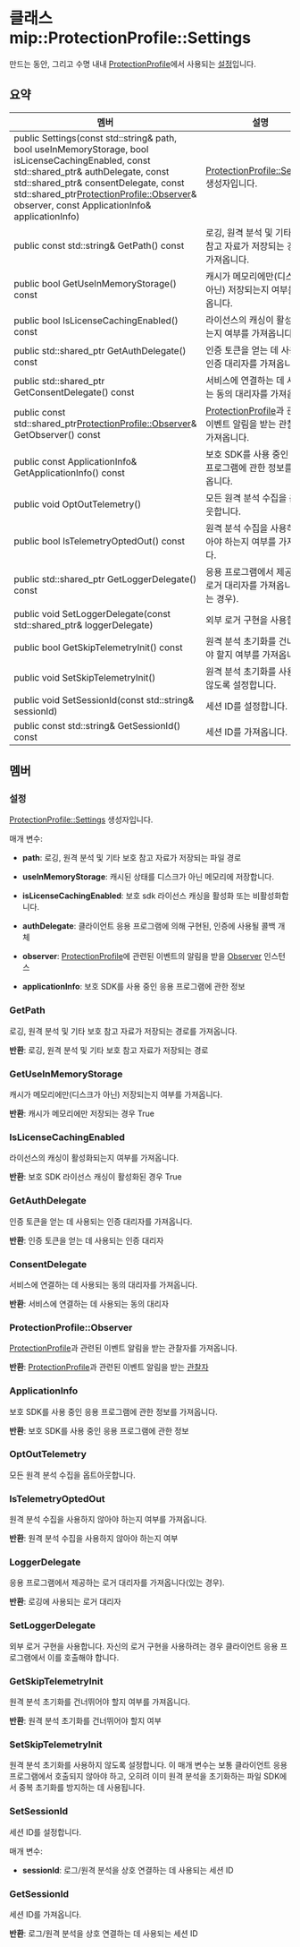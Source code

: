 # <a name="class-mipprotectionprofilesettings"></a>클래스 mip::ProtectionProfile::Settings 
만드는 동안, 그리고 수명 내내 [ProtectionProfile](class_mip_protectionprofile.md)에서 사용되는 [설정](class_mip_protectionprofile_settings.md)입니다.
  
## <a name="summary"></a>요약
 멤버                        | 설명                                
--------------------------------|---------------------------------------------
public Settings(const std::string& path, bool useInMemoryStorage, bool isLicenseCachingEnabled, const std::shared_ptr<AuthDelegate>& authDelegate, const std::shared_ptr<ConsentDelegate>& consentDelegate, const std::shared_ptr<ProtectionProfile::Observer>& observer, const ApplicationInfo& applicationInfo)  |  [ProtectionProfile::Settings](class_mip_protectionprofile_settings.md) 생성자입니다.
 public const std::string& GetPath() const  |  로깅, 원격 분석 및 기타 보호 참고 자료가 저장되는 경로를 가져옵니다.
 public bool GetUseInMemoryStorage() const  |  캐시가 메모리에만(디스크가 아닌) 저장되는지 여부를 가져옵니다.
 public bool IsLicenseCachingEnabled() const  |  라이선스의 캐싱이 활성화되는지 여부를 가져옵니다.
public std::shared_ptr<AuthDelegate> GetAuthDelegate() const  |  인증 토큰을 얻는 데 사용되는 인증 대리자를 가져옵니다.
public std::shared_ptr<ConsentDelegate> GetConsentDelegate() const  |  서비스에 연결하는 데 사용되는 동의 대리자를 가져옵니다.
public const std::shared_ptr<ProtectionProfile::Observer>& GetObserver() const  |  [ProtectionProfile](class_mip_protectionprofile.md)과 관련된 이벤트 알림을 받는 관찰자를 가져옵니다.
 public const ApplicationInfo& GetApplicationInfo() const  |  보호 SDK를 사용 중인 응용 프로그램에 관한 정보를 가져옵니다.
 public void OptOutTelemetry()  |  모든 원격 분석 수집을 옵트아웃합니다.
 public bool IsTelemetryOptedOut() const  |  원격 분석 수집을 사용하지 않아야 하는지 여부를 가져옵니다.
public std::shared_ptr<LoggerDelegate> GetLoggerDelegate() const  |  응용 프로그램에서 제공하는 로거 대리자를 가져옵니다(있는 경우).
public void SetLoggerDelegate(const std::shared_ptr<LoggerDelegate>& loggerDelegate)  |  외부 로거 구현을 사용합니다.
 public bool GetSkipTelemetryInit() const  |  원격 분석 초기화를 건너뛰어야 할지 여부를 가져옵니다.
 public void SetSkipTelemetryInit()  |  원격 분석 초기화를 사용하지 않도록 설정합니다.
 public void SetSessionId(const std::string& sessionId)  |  세션 ID를 설정합니다.
 public const std::string& GetSessionId() const  |  세션 ID를 가져옵니다.
  
## <a name="members"></a>멤버
  
### <a name="settings"></a>설정
[ProtectionProfile::Settings](class_mip_protectionprofile_settings.md) 생성자입니다.

매개 변수:  
* **path**: 로깅, 원격 분석 및 기타 보호 참고 자료가 저장되는 파일 경로 


* **useInMemoryStorage**: 캐시된 상태를 디스크가 아닌 메모리에 저장합니다. 


* **isLicenseCachingEnabled**: 보호 sdk 라이선스 캐싱을 활성화 또는 비활성화합니다. 


* **authDelegate**: 클라이언트 응용 프로그램에 의해 구현된, 인증에 사용될 콜백 개체 


* **observer**: [ProtectionProfile](class_mip_protectionprofile.md)에 관련된 이벤트의 알림을 받을 [Observer](class_mip_protectionprofile_observer.md) 인스턴스


* **applicationInfo**: 보호 SDK를 사용 중인 응용 프로그램에 관한 정보


  
### <a name="getpath"></a>GetPath
로깅, 원격 분석 및 기타 보호 참고 자료가 저장되는 경로를 가져옵니다.

  
**반환**: 로깅, 원격 분석 및 기타 보호 참고 자료가 저장되는 경로
  
### <a name="getuseinmemorystorage"></a>GetUseInMemoryStorage
캐시가 메모리에만(디스크가 아닌) 저장되는지 여부를 가져옵니다.

  
**반환**: 캐시가 메모리에만 저장되는 경우 True
  
### <a name="islicensecachingenabled"></a>IsLicenseCachingEnabled
라이선스의 캐싱이 활성화되는지 여부를 가져옵니다.

  
**반환**: 보호 SDK 라이선스 캐싱이 활성화된 경우 True
  
### <a name="getauthdelegate"></a>GetAuthDelegate
인증 토큰을 얻는 데 사용되는 인증 대리자를 가져옵니다.

  
**반환**: 인증 토큰을 얻는 데 사용되는 인증 대리자
  
### <a name="consentdelegate"></a>ConsentDelegate
서비스에 연결하는 데 사용되는 동의 대리자를 가져옵니다.

  
**반환**: 서비스에 연결하는 데 사용되는 동의 대리자
  
### <a name="protectionprofileobserver"></a>ProtectionProfile::Observer
[ProtectionProfile](class_mip_protectionprofile.md)과 관련된 이벤트 알림을 받는 관찰자를 가져옵니다.

  
**반환**: [ProtectionProfile](class_mip_protectionprofile.md)과 관련된 이벤트 알림을 받는 [관찰자](class_mip_protectionprofile_observer.md)
  
### <a name="applicationinfo"></a>ApplicationInfo
보호 SDK를 사용 중인 응용 프로그램에 관한 정보를 가져옵니다.

  
**반환**: 보호 SDK를 사용 중인 응용 프로그램에 관한 정보
  
### <a name="optouttelemetry"></a>OptOutTelemetry
모든 원격 분석 수집을 옵트아웃합니다.
  
### <a name="istelemetryoptedout"></a>IsTelemetryOptedOut
원격 분석 수집을 사용하지 않아야 하는지 여부를 가져옵니다.

  
**반환**: 원격 분석 수집을 사용하지 않아야 하는지 여부
  
### <a name="loggerdelegate"></a>LoggerDelegate
응용 프로그램에서 제공하는 로거 대리자를 가져옵니다(있는 경우).

  
**반환**: 로깅에 사용되는 로거 대리자
  
### <a name="setloggerdelegate"></a>SetLoggerDelegate
외부 로거 구현을 사용합니다.
자신의 로거 구현을 사용하려는 경우 클라이언트 응용 프로그램에서 이를 호출해야 합니다.
  
### <a name="getskiptelemetryinit"></a>GetSkipTelemetryInit
원격 분석 초기화를 건너뛰어야 할지 여부를 가져옵니다.

  
**반환**: 원격 분석 초기화를 건너뛰어야 할지 여부
  
### <a name="setskiptelemetryinit"></a>SetSkipTelemetryInit
원격 분석 초기화를 사용하지 않도록 설정합니다.
이 매개 변수는 보통 클라이언트 응용 프로그램에서 호출되지 않아야 하고, 오히려 이미 원격 분석을 초기화하는 파일 SDK에서 중복 초기화를 방지하는 데 사용됩니다.
  
### <a name="setsessionid"></a>SetSessionId
세션 ID를 설정합니다.

매개 변수:  
* **sessionId**: 로그/원격 분석을 상호 연결하는 데 사용되는 세션 ID


  
### <a name="getsessionid"></a>GetSessionId
세션 ID를 가져옵니다.

  
**반환**: 로그/원격 분석을 상호 연결하는 데 사용되는 세션 ID